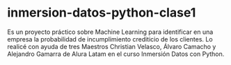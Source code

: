 # inmersion-datos-python-clase1
Es un proyecto práctico sobre Machine Learning para identificar en una empresa la probabilidad de incumplimiento crediticio de los clientes. Lo realicé con ayuda de tres Maestros Christian Velasco, Álvaro Camacho y Alejandro Gamarra de Alura Latam en el curso Inmersión Datos con Python.
